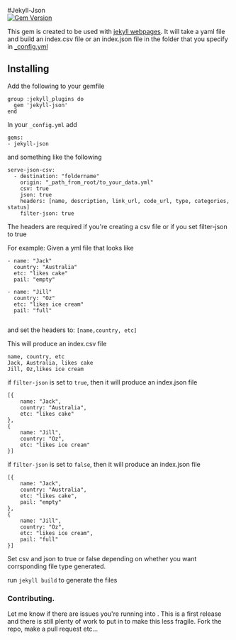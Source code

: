#Jekyll-Json  
[![Gem Version](https://badge.fury.io/rb/jekyll-json.svg)](http://badge.fury.io/rb/jekyll-json)

This gem is created to be used with [jekyll webpages](http://jekyllrb.com/). It will take a yaml file and build an index.csv file or an index.json file in the folder that you specify in [_config.yml](http://jekyllrb.com/docs/configuration/) 

## Installing 


Add the following to your gemfile

```
group :jekyll_plugins do
  gem 'jekyll-json'
end
```
In your `_config.yml` add

```
gems:
- jekyll-json
```

and something like the following

```
serve-json-csv:
  - destination: "foldername"
    origin: "_path_from_root/to_your_data.yml"
    csv: true
    json: true
    headers: [name, description, link_url, code_url, type, categories, status]
    filter-json: true
```

The headers are required if you're creating a csv file or if you set filter-json to true

For example:
Given a yml file that looks like

```
- name: "Jack"
  country: "Australia"
  etc: "likes cake"
  pail: "empty"
  
- name: "Jill"
  country: "Oz"
  etc: "likes ice cream"
  pail: "full"
  
```
and set the headers to:
`[name,country, etc]`

This will produce an index.csv file

```
name, country, etc
Jack, Australia, likes cake
Jill, Oz,likes ice cream
```
if `filter-json` is set to `true`, then it will produce an index.json file 

```
[{
    name: "Jack",
    country: "Australia",
    etc: "likes cake"
},
{
    name: "Jill",
    country: "Oz",
    etc: "likes ice cream"
}]
```
if `filter-json` is set to `false`, then it will produce an index.json file 

```
[{
    name: "Jack",
    country: "Australia",
    etc: "likes cake",
    pail: "empty"
},
{
    name: "Jill",
    country: "Oz",
    etc: "likes ice cream",
    pail: "full"
}]
```
Set csv and json to true or false depending on whether you want corrsponding file type generated.


run `jekyll build` to generate the files

### Contributing.

Let me know if there are issues you're running into . This is a first release and there is still plenty of work to put in to make this less fragile.
Fork the repo, make a pull request etc...


